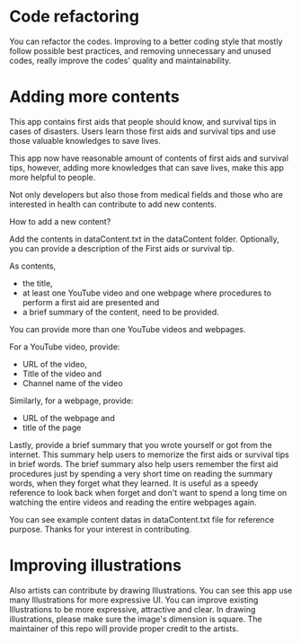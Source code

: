 # Code refactoring

You can refactor the codes. Improving to a better coding style that mostly follow possible best practices, and removing unnecessary and unused codes, really improve the codes' quality and maintainability.

# Adding more contents

This app contains first aids that people should know, and survival tips in cases of disasters. Users learn those first aids and survival tips and use those valuable knowledges to save lives. 

This app now have reasonable amount of contents of first aids and survival tips, however, adding more knowledges that can save lives, make this app more helpful to people.

Not only developers but also those from medical fields and those who are interested in health can contribute to add new contents.

How to add a new content?

Add the contents in dataContent.txt in the dataContent folder. Optionally, you can provide a description of the First aids or survival tip. 

As contents, 
- the title, 
- at least one YouTube video and one webpage where procedures to perform a first aid are presented and 
- a brief summary of the content, need to be provided. 

You can provide more than one YouTube videos and webpages.

For a YouTube video, provide:
- URL of the video,
- Title of the video and
- Channel name of the video

Similarly, for a webpage, provide:
- URL of the webpage and
- title of the page

Lastly, provide a brief summary that you wrote yourself or got from the internet. This summary help users to memorize the first aids or survival tips in brief words. The brief summary also help users remember the first aid procedures just by spending a very short time on reading the summary words, when they forget what they learned. It is useful as a speedy reference to look back when forget and don't want to spend a long time on watching the entire videos and reading the entire webpages again.

You can see example content datas in dataContent.txt file for reference purpose. Thanks for your interest in contributing.

# Improving illustrations

Also artists can contribute by drawing Illustrations. You can see this app use many Illustrations for more expressive UI. You can improve existing Illustrations to be more expressive, attractive and clear. In drawing illustrations, please make sure the image's dimension is square. The maintainer of this repo will provide proper credit to the artists.
